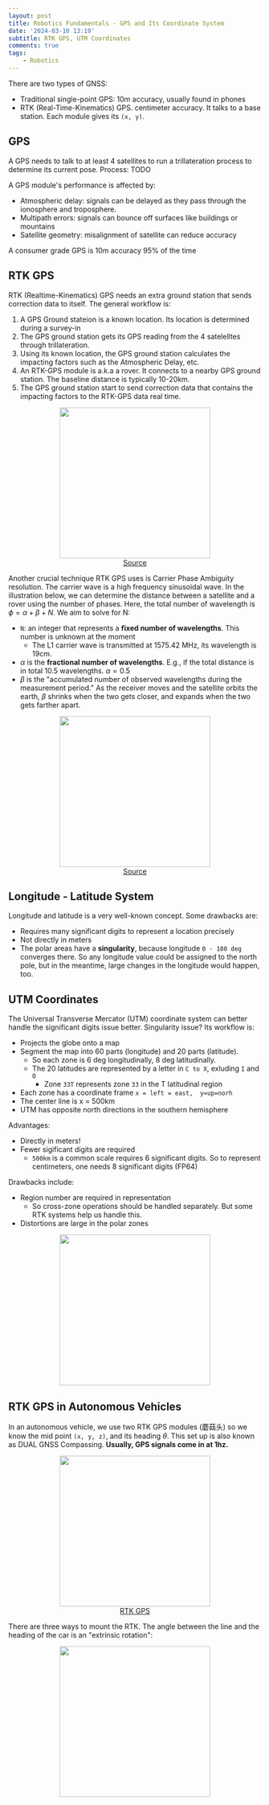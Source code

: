 ```yaml
---
layout: post
title: Robotics Fundamentals - GPS and Its Coordinate System
date: '2024-03-10 13:19'
subtitle: RTK GPS, UTM Coordinates
comments: true
tags:
    - Robotics
---
```


There are two types of GNSS:

- Traditional single-point GPS: 10m accuracy, usually found in phones
- RTK (Real-Time-Kinematics) GPS. centimeter accuracy. It talks to a base station. Each module gives its `(x, y)`.

## GPS

A GPS needs to talk to at least 4 satellites to run a trillateration process to determine its current pose. Process: TODO

A GPS module's performance is affected by:

- Atmospheric delay: signals can be delayed as they pass through the ionosphere and troposphere.
- Multipath errors: signals can bounce off surfaces like buildings or mountains
- Satellite geometry: misalignment of satellite can reduce accuracy

A consumer grade GPS is 10m accuracy 95% of the time

## RTK GPS

RTK (Realtime-Kinematics) GPS needs an extra ground station that sends correction data to itself. The general workflow is:

1. A GPS Ground stateion is a known location. Its location is determined during a survey-in
1. The GPS ground station gets its GPS reading from the 4 satelelltes through trillateration.
1. Using its known location, the GPS ground station calculates the impacting factors such as the Atmospheric Delay, etc.
1. An RTK-GPS module is a.k.a a rover. It connects to a nearby GPS ground station. The baseline distance is typically 10-20km.
1. The GPS ground station start to send correction data that contains the impacting factors to the RTK-GPS data real time.

<div style="text-align: center;">
<p align="center">
    <figure>
        <img src="https://github.com/user-attachments/assets/8025ac22-946d-4663-86c9-6c8a335d49bf" height="300" alt=""/>
        <figcaption><a href="https://geo-matching.com/articles/which-is-better-among-static-survey-rtk-or-ppk">Source</a></figcaption>
    </figure>
</p>
</div>

Another crucial technique RTK GPS uses is Carrier Phase Ambiguity resolution. The carrier wave is a high frequency sinusoidal wave. In the illustration below, we can determine the distance between a satellite and a rover using the number of phases. Here, the total number of wavelength is $\phi = \alpha + \beta + N$. We aim to solve for N:

- `N`: an integer that represents a **fixed number of wavelengths**. This number is unknown at the moment
  - The L1 carrier wave is transmitted at 1575.42 MHz, its wavelength is 19cm.
- $\alpha$ is the **fractional number of wavelengths**. E.g., if the total distance is in total 10.5 wavelengths. $\alpha = 0.5$
- $\beta$ is the "accumulated number of observed wavelengths during the measurement period." As the receiver moves and the satellite orbits the earth, $\beta$ shrinks when the two gets closer, and expands when the two gets farther apart.

<div style="text-align: center;">
<p align="center">
    <figure>
        <img src="https://github.com/user-attachments/assets/c761fa90-d3f4-4d38-a2aa-1ba21b0241c6" height="300" alt=""/>
        <figcaption><a href="https://www.calian.com/advanced-technologies/gnss/information-support/gnss-positioning-techniques/">Source</a></figcaption>
    </figure>
</p>
</div>

## Longitude - Latitude System

Longitude and latitude is a very well-known concept. Some drawbacks are:

- Requires many significant digits to represent a location precisely
- Not directly in meters
- The polar areas have a **singularity**, because longitude `0 - 180 deg` converges there. So any longitude value
could be assigned to the north pole, but in the meantime, large changes in the longitude would happen, too.

## UTM Coordinates

The Universal Transverse Mercator (UTM) coordinate system can better handle the significant digits issue better. Singularity issue? Its workflow is:

- Projects the globe onto a map
- Segment the map into 60 parts (longitude) and 20 parts (latitude).
  - So each zone is 6 deg longitudinally, 8 deg latitudinally.
  - The 20 latitudes are represented by a letter in `C to X`, exluding `I` and `O`
    - Zone `33T` represents zone `33` in the T latitudinal region
- Each zone has a coordinate frame `x = left = east,  y=up=norh`
- The center line is x = 500km
- UTM has opposite north directions in the southern hemisphere

Advantages:

- Directly in meters!
- Fewer sigificant digits are required
    - `500km` is a common scale requires 6 significant digits. So to represent centimeters, one needs 8 significant digits (FP64)

Drawbacks include:

- Region number are required in representation
  - So cross-zone operations should be handled separately. But some RTK systems help us handle this.
- Distortions are large in the polar zones

<div style="text-align: center;">
<p align="center">
    <figure>
        <img src="https://github.com/user-attachments/assets/f56f692b-bedc-445a-8c59-2790d489e0a3" height="300" alt=""/>
    </figure>
</p>
</div>

## RTK GPS in Autonomous Vehicles

In an autonomous vehicle, we use two RTK GPS modules (蘑菇头) so we know the mid point `(x, y, z)`, and its heading $\theta$. This set up is also known as DUAL GNSS Compassing. **Usually, GPS signals come in at 1hz.**

<div style="text-align: center;">
<p align="center">
    <figure>
        <img src="https://github.com/user-attachments/assets/009c1827-c12c-410f-a0eb-20b8c051a312" height="300" alt=""/>
        <figcaption><a href="">RTK GPS </a></figcaption>
    </figure>
</p>
</div>

There are three ways to mount the RTK. The angle between the line and the heading of the car is an "extrinsic rotation":

<div style="text-align: center;">
<p align="center">
    <figure>
        <img src="https://github.com/user-attachments/assets/b5ac7d22-e6e0-4b97-9cdb-f6bb9e496330" height="300" alt=""/>
    </figure>
</p>
</div>
